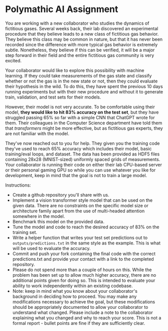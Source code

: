 # Polymathic AI Assignment

You are working with a new collaborator who studies the dynamics of fictitious gases. Several weeks back, their lab discovered an experimental procedure that 
they believe leads to a new class of fictitious gas behavior. They believe this class may be common in nature, but that it has never been recorded since the 
difference with more typical gas behavior is extremely subtle. Nonetheless, they believe if this can be verified, it will be a major step forward in their field
and the entire fictitious gas community is very excited. 

Your collaborator would like to explore this possibility with machine learning. If they could take measurements of the gas state and classify whether or 
not the gas is in the new state or not, then they could evaluate their hypothesis in the wild. To do this, they have spent the previous 10 days running experiments
but with their new procedure and without it to generate train, validation, and test sets for their models. 

However, their model is not very accurate. To be comfortable using their model, **they would like to hit 83% accuracy on the test set**, but they have struggled
passing 65% so far with a simple CNN that ChatGPT wrote for them. Their colleagues in the Computer Science department have told them that *transformers* might
be more effective, but as fictitious gas experts, they are not familiar with the model.

They've now reached out to you for help. They given you the training code they've used to reach 65% accuracy which includes their model, basic training/eval loops,
and dataset. The data has been provided as HDF5 files containing 28x28 (MNIST-sized) uniformly spaced grids of measurements. Your collaborator is running their
code on either their lab CPU-based server or their personal gaming GPU so while you can use whatever you like for development, keep in mind that the goal
is not to train a large model.

Instructions:
- Create a github repository you'll share with us.
- Implement a vision transformer style model that can be used on the given data. There are no constraints on the specific model size or architecture family apart from the use of multi-headed attention somewhere in the model.
- Benchmark this model on the provided data. 
- Tune the model and code to reach the desired accuracy of 83% on the training set.
- Write a helper function that writes your test set predictions out to `outputs/predictions.txt` in the same style as the example. This is what will be used to evaluate the accuracy.
- Commit and push your fork containing the final code with the correct predictions.txt and provide your contact with a link to the completed repository. 
- Please do not spend more than a couple of hours on this. While the problem has been set up to allow much higher accuracy, there are no additional points given for doing so. This is intended to evaluate your ability to work independently within an existing codebase.
- Note: keep in mind what you know about your collaborator's background in deciding how to proceed. You may make any modifications necessary to achieve the goal, but these modifications should be appropriately documented to 
allow your collaborator to understand what changed. Please include a note to the collaborator explaining what you changed and why to reach your score. This is not a formal report - bullet points are fine if they are sufficiently clear.
